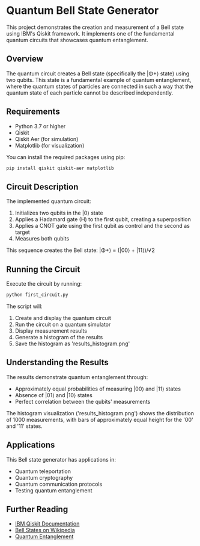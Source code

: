 # Quantum Bell State Generator

This project demonstrates the creation and measurement of a Bell state using IBM's Qiskit framework. It implements one of the fundamental quantum circuits that showcases quantum entanglement.

## Overview

The quantum circuit creates a Bell state (specifically the |Φ+⟩ state) using two qubits. This state is a fundamental example of quantum entanglement, where the quantum states of particles are connected in such a way that the quantum state of each particle cannot be described independently.

## Requirements

- Python 3.7 or higher
- Qiskit
- Qiskit Aer (for simulation)
- Matplotlib (for visualization)

You can install the required packages using pip:

```bash
pip install qiskit qiskit-aer matplotlib
```

## Circuit Description

The implemented quantum circuit:

1. Initializes two qubits in the |0⟩ state
2. Applies a Hadamard gate (H) to the first qubit, creating a superposition
3. Applies a CNOT gate using the first qubit as control and the second as target
4. Measures both qubits

This sequence creates the Bell state:
|Φ+⟩ = (|00⟩ + |11⟩)/√2

## Running the Circuit

Execute the circuit by running:

```bash
python first_circuit.py
```

The script will:

1. Create and display the quantum circuit
2. Run the circuit on a quantum simulator
3. Display measurement results
4. Generate a histogram of the results
5. Save the histogram as 'results_histogram.png'

## Understanding the Results

The results demonstrate quantum entanglement through:

- Approximately equal probabilities of measuring |00⟩ and |11⟩ states
- Absence of |01⟩ and |10⟩ states
- Perfect correlation between the qubits' measurements

The histogram visualization ('results_histogram.png') shows the distribution of 1000 measurements, with bars of approximately equal height for the '00' and '11' states.

## Applications

This Bell state generator has applications in:

- Quantum teleportation
- Quantum cryptography
- Quantum communication protocols
- Testing quantum entanglement

## Further Reading

- [IBM Qiskit Documentation](https://qiskit.org/documentation/)
- [Bell States on Wikipedia](https://en.wikipedia.org/wiki/Bell_state)
- [Quantum Entanglement](https://en.wikipedia.org/wiki/Quantum_entanglement)
